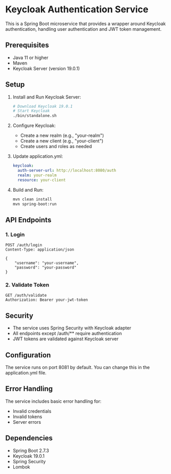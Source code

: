 # Keycloak Authentication Service

This is a Spring Boot microservice that provides a wrapper around Keycloak authentication, handling user authentication and JWT token management.

## Prerequisites

- Java 11 or higher
- Maven
- Keycloak Server (version 19.0.1)

## Setup

1. Install and Run Keycloak Server:
   ```bash
   # Download Keycloak 19.0.1
   # Start Keycloak
   ./bin/standalone.sh
   ```

2. Configure Keycloak:
   - Create a new realm (e.g., "your-realm")
   - Create a new client (e.g., "your-client")
   - Create users and roles as needed

3. Update application.yml:
   ```yaml
   keycloak:
     auth-server-url: http://localhost:8080/auth
     realm: your-realm
     resource: your-client
   ```

4. Build and Run:
   ```bash
   mvn clean install
   mvn spring-boot:run
   ```

## API Endpoints

### 1. Login
```http
POST /auth/login
Content-Type: application/json

{
    "username": "your-username",
    "password": "your-password"
}
```

### 2. Validate Token
```http
GET /auth/validate
Authorization: Bearer your-jwt-token
```

## Security

- The service uses Spring Security with Keycloak adapter
- All endpoints except /auth/** require authentication
- JWT tokens are validated against Keycloak server

## Configuration

The service runs on port 8081 by default. You can change this in the application.yml file.

## Error Handling

The service includes basic error handling for:
- Invalid credentials
- Invalid tokens
- Server errors

## Dependencies

- Spring Boot 2.7.3
- Keycloak 19.0.1
- Spring Security
- Lombok